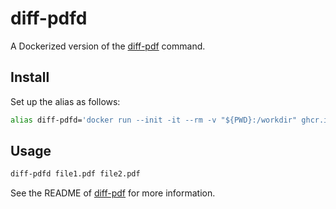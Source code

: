 # diff-pdfd

A Dockerized version of the [diff-pdf](https://github.com/vslavik/diff-pdf) command.

## Install

Set up the alias as follows:

```bash
alias diff-pdfd='docker run --init -it --rm -v "${PWD}:/workdir" ghcr.io/hidakatsuya/diff-pdfd:latest'
```

## Usage

```bash
diff-pdfd file1.pdf file2.pdf
```

See the README of [diff-pdf](https://github.com/vslavik/diff-pdf) for more information.
